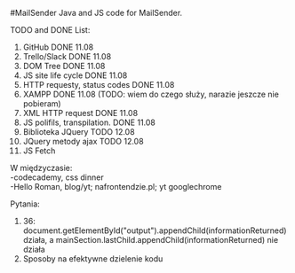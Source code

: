 #MailSender
Java and JS code for MailSender.

TODO and DONE List:
1. GitHub DONE 11.08 
2. Trello/Slack DONE 11.08
3. DOM Tree DONE 11.08 
4. JS site life cycle DONE 11.08
5. HTTP requesty, status codes DONE 11.08
6. XAMPP DONE 11.08 (TODO: wiem do czego służy, narazie jeszcze nie pobieram)
7. XML HTTP request DONE 11.08
8. JS polifils, transpilation. DONE 11.08
9. Biblioteka JQuery TODO 12.08
10. JQuery metody ajax TODO 12.08
11. JS Fetch

W międzyczasie:  
-codecademy, css dinner  
-Hello Roman, blog/yt; nafrontendzie.pl; yt googlechrome

Pytania:
1. 36: document.getElementById("output").appendChild(informationReturned) działa, a mainSection.lastChild.appendChild(informationReturned) nie działa
2. Sposoby na efektywne dzielenie kodu